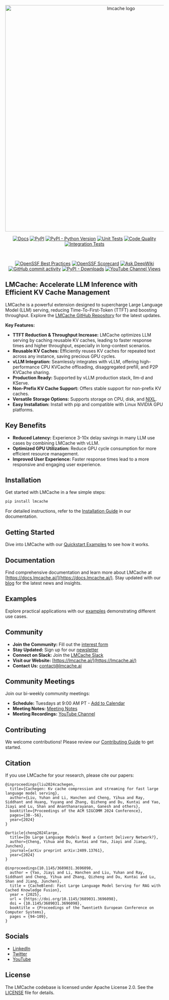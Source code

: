 <div align="center">
  <p align="center">
    <img src="https://raw.githubusercontent.com/LMCache/LMCache/dev/asset/logo.png" width="720" alt="lmcache logo">
  </p>
  
  [![Docs](https://img.shields.io/badge/docs-live-brightgreen)](https://docs.lmcache.ai/)
  [![PyPI](https://img.shields.io/pypi/v/lmcache)](https://pypi.org/project/lmcache/)
  [![PyPI - Python Version](https://img.shields.io/pypi/pyversions/lmcache)](https://pypi.org/project/lmcache/)
  [![Unit Tests](https://badge.buildkite.com/ce25f1819a274b7966273bfa54f0e02f092c3de0d7563c5c9d.svg)](https://buildkite.com/lmcache/lmcache-unittests)
  [![Code Quality](https://github.com/lmcache/lmcache/actions/workflows/code_quality_checks.yml/badge.svg?branch=dev&label=tests)](https://github.com/LMCache/LMCache/actions/workflows/code_quality_checks.yml)
  [![Integration Tests](https://badge.buildkite.com/108ddd4ab482a2480999dec8c62a640a3315ed4e6c4e86798e.svg)](https://buildkite.com/lmcache/lmcache-vllm-integration-tests)

   <br />

  [![OpenSSF Best Practices](https://www.bestpractices.dev/projects/10841/badge)](https://www.bestpractices.dev/projects/10841)
  [![OpenSSF Scorecard](https://api.scorecard.dev/projects/github.com/LMCache/LMCache/badge)](https://scorecard.dev/viewer/?uri=github.com/LMCache/LMCache)
  [![Ask DeepWiki](https://deepwiki.com/badge.svg)](https://deepwiki.com/LMCache/LMCache/)
  [![GitHub commit activity](https://img.shields.io/github/commit-activity/w/LMCache/LMCache)](https://github.com/LMCache/LMCache/graphs/commit-activity)
  [![PyPI - Downloads](https://img.shields.io/pypi/dm/lmcache)](https://pypi.org/project/lmcache/)
  [![YouTube Channel Views](https://img.shields.io/youtube/channel/views/UC58zMz55n70rtf1Ak2PULJA)](https://www.youtube.com/channel/UC58zMz55n70rtf1Ak2PULJA)

</div>

## LMCache: Accelerate LLM Inference with Efficient KV Cache Management

LMCache is a powerful extension designed to supercharge Large Language Model (LLM) serving, reducing Time-To-First-Token (TTFT) and boosting throughput. Explore the [LMCache GitHub Repository](https://github.com/LMCache/LMCache) for the latest updates.

**Key Features:**

*   **TTFT Reduction & Throughput Increase:** LMCache optimizes LLM serving by caching reusable KV caches, leading to faster response times and higher throughput, especially in long-context scenarios.
*   **Reusable KV Caches:**  Efficiently reuses KV caches for repeated text across any instance, saving precious GPU cycles.
*   **vLLM Integration:**  Seamlessly integrates with vLLM, offering high-performance CPU KVCache offloading, disaggregated prefill, and P2P KVCache sharing.
*   **Production Ready:** Supported by vLLM production stack, llm-d and KServe.
*   **Non-Prefix KV Cache Support:** Offers stable support for non-prefix KV caches.
*   **Versatile Storage Options:** Supports storage on CPU, disk, and [NIXL](https://github.com/ai-dynamo/nixl).
*   **Easy Installation:** Install with pip and compatible with Linux NVIDIA GPU platforms.

## Key Benefits

*   **Reduced Latency:** Experience 3-10x delay savings in many LLM use cases by combining LMCache with vLLM.
*   **Optimized GPU Utilization:** Reduce GPU cycle consumption for more efficient resource management.
*   **Improved User Experience:** Faster response times lead to a more responsive and engaging user experience.

## Installation

Get started with LMCache in a few simple steps:

```bash
pip install lmcache
```

For detailed instructions, refer to the [Installation Guide](https://docs.lmcache.ai/getting_started/installation) in our documentation.

## Getting Started

Dive into LMCache with our [Quickstart Examples](https://docs.lmcache.ai/getting_started/quickstart/) to see how it works.

## Documentation

Find comprehensive documentation and learn more about LMCache at [https://docs.lmcache.ai/](https://docs.lmcache.ai/).  Stay updated with our [blog](https://blog.lmcache.ai/) for the latest news and insights.

## Examples

Explore practical applications with our [examples](https://github.com/LMCache/LMCache/tree/dev/examples) demonstrating different use cases.

## Community

*   **Join the Community:** Fill out the [interest form](https://forms.gle/MHwLiYDU6kcW3dLj7)
*   **Stay Updated:** Sign up for our [newsletter](https://mailchi.mp/tensormesh/lmcache-sign-up-newsletter)
*   **Connect on Slack:** Join the [LMCache Slack](https://join.slack.com/t/lmcacheworkspace/shared_invite/zt-2viziwhue-5Amprc9k5hcIdXT7XevTaQ)
*   **Visit our Website:** [https://lmcache.ai/](https://lmcache.ai/)
*   **Contact Us:** [contact@lmcache.ai](mailto:contact@lmcache.ai)

## Community Meetings

Join our bi-weekly community meetings:

*   **Schedule:** Tuesdays at 9:00 AM PT - [Add to Calendar](https://drive.usercontent.google.com/u/0/uc?id=1f5EXbooGcwNwzIpTgn5u4PHqXgfypMtu&export=download)
*   **Meeting Notes:** [Meeting Notes](https://docs.google.com/document/d/1_Fl3vLtERFa3vTH00cezri78NihNBtSClK-_1tSrcow)
*   **Meeting Recordings:** [YouTube Channel](https://www.youtube.com/channel/UC58zMz55n70rtf1Ak2PULJA)

## Contributing

We welcome contributions!  Please review our [Contributing Guide](CONTRIBUTING.md) to get started.

## Citation

If you use LMCache for your research, please cite our papers:

```
@inproceedings{liu2024cachegen,
  title={Cachegen: Kv cache compression and streaming for fast large language model serving},
  author={Liu, Yuhan and Li, Hanchen and Cheng, Yihua and Ray, Siddhant and Huang, Yuyang and Zhang, Qizheng and Du, Kuntai and Yao, Jiayi and Lu, Shan and Ananthanarayanan, Ganesh and others},
  booktitle={Proceedings of the ACM SIGCOMM 2024 Conference},
  pages={38--56},
  year={2024}
}

@article{cheng2024large,
  title={Do Large Language Models Need a Content Delivery Network?},
  author={Cheng, Yihua and Du, Kuntai and Yao, Jiayi and Jiang, Junchen},
  journal={arXiv preprint arXiv:2409.13761},
  year={2024}
}

@inproceedings{10.1145/3689031.3696098,
  author = {Yao, Jiayi and Li, Hanchen and Liu, Yuhan and Ray, Siddhant and Cheng, Yihua and Zhang, Qizheng and Du, Kuntai and Lu, Shan and Jiang, Junchen},
  title = {CacheBlend: Fast Large Language Model Serving for RAG with Cached Knowledge Fusion},
  year = {2025},
  url = {https://doi.org/10.1145/3689031.3696098},
  doi = {10.1145/3689031.3696098},
  booktitle = {Proceedings of the Twentieth European Conference on Computer Systems},
  pages = {94–109},
}
```

## Socials

*   [LinkedIn](https://www.linkedin.com/company/lmcache-lab/?viewAsMember=true)
*   [Twitter](https://x.com/lmcache)
*   [YouTube](https://www.youtube.com/@LMCacheTeam)

## License

The LMCache codebase is licensed under Apache License 2.0. See the [LICENSE](LICENSE) file for details.